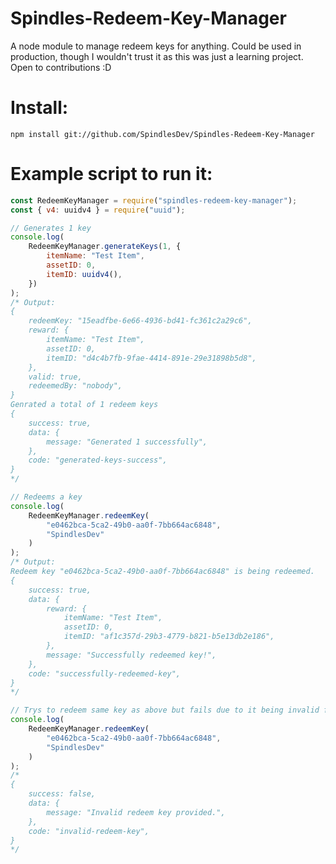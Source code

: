 # Spindles-Redeem-Key-Manager
A node module to manage redeem keys for anything. Could be used in production, though I wouldn't trust it as this was just a learning project. Open to contributions :D 
# Install:
```console
npm install git://github.com/SpindlesDev/Spindles-Redeem-Key-Manager
```

# Example script to run it:
```javascript
const RedeemKeyManager = require("spindles-redeem-key-manager");
const { v4: uuidv4 } = require("uuid");

// Generates 1 key
console.log(
	RedeemKeyManager.generateKeys(1, {
		itemName: "Test Item",
		assetID: 0,
		itemID: uuidv4(),
	})
);
/* Output: 
{
	redeemKey: "15eadfbe-6e66-4936-bd41-fc361c2a29c6",
	reward: {
		itemName: "Test Item",
		assetID: 0,
		itemID: "d4c4b7fb-9fae-4414-891e-29e31898b5d8",
	},
	valid: true,
	redeemedBy: "nobody",
}
Genrated a total of 1 redeem keys
{
	success: true,
	data: {
		message: "Generated 1 successfully",
	},
	code: "generated-keys-success",
}
*/

// Redeems a key
console.log(
	RedeemKeyManager.redeemKey(
		"e0462bca-5ca2-49b0-aa0f-7bb664ac6848",
		"SpindlesDev"
	)
);
/* Output:
Redeem key "e0462bca-5ca2-49b0-aa0f-7bb664ac6848" is being redeemed.
{
	success: true,
	data: {
		reward: {
			itemName: "Test Item",
			assetID: 0,
			itemID: "af1c357d-29b3-4779-b821-b5e13db2e186",
		},
		message: "Successfully redeemed key!",
	},
	code: "successfully-redeemed-key",
}
*/

// Trys to redeem same key as above but fails due to it being invalid from previous use
console.log(
	RedeemKeyManager.redeemKey(
		"e0462bca-5ca2-49b0-aa0f-7bb664ac6848",
		"SpindlesDev"
	)
);
/*
{
	success: false,
	data: {
		message: "Invalid redeem key provided.",
	},
	code: "invalid-redeem-key",
}
*/
```
